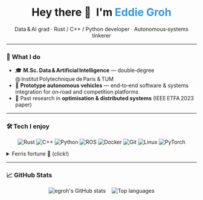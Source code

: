 <!-- GitHub Profile README -->

<h1 align="center">Hey there 👋  I'm <span style="color:#3498db;">Eddie Groh</span></h1>

<p align="center">Data & AI grad · Rust / C++ / Python developer · Autonomous‑systems tinkerer</p>

---

### 🚀 What I do
- 🎓 **M.Sc. Data & Artificial Intelligence** — double‑degree @ Institut Polytechnique de Paris & TUM
- 🚗 **Prototype autonomous vehicles** — end‑to‑end software &amp; systems integration for on‑road and competition platforms
- 🔬 Past research in **optimisation &amp; distributed systems** (IEEE ETFA 2023 paper)

---

### 🛠️ Tech I enjoy
<p align="center">
  <img src="https://img.shields.io/badge/Rust-000000?style=for-the-badge&logo=rust&logoColor=white" alt="Rust"/>
  <img src="https://img.shields.io/badge/C++-00599C?style=for-the-badge&logo=c%2b%2b&logoColor=white" alt="C++"/>
  <img src="https://img.shields.io/badge/Python-3776AB?style=for-the-badge&logo=python&logoColor=white" alt="Python"/>
  <img src="https://img.shields.io/badge/ROS-22314E?style=for-the-badge&logo=ros&logoColor=white" alt="ROS"/>
  <img src="https://img.shields.io/badge/Docker-2496ED?style=for-the-badge&logo=docker&logoColor=white" alt="Docker"/>
  <img src="https://img.shields.io/badge/Git-F05032?style=for-the-badge&logo=git&logoColor=white" alt="Git"/>
  <img src="https://img.shields.io/badge/Linux-FCC624?style=for-the-badge&logo=linux&logoColor=black" alt="Linux"/>
  <img src="https://img.shields.io/badge/PyTorch-EE4C2C?style=for-the-badge&logo=pytorch&logoColor=white" alt="PyTorch"/>
</p>

<details>
  <summary>Ferris fortune 🦀 (click!)</summary>

  <p align="center">
    <img src="assets/ferris_says_terminal.gif""
         alt="Ferris fortune"/>
  </p>
</details>

---

### 📈 GitHub Stats
<p align="center">
  <img src="https://github-readme-stats.vercel.app/api?username=egroh&show_icons=true&hide_border=true&theme=transparent&bg_color=00000000" height="180" alt="egroh's GitHub stats"/>
  &nbsp;&nbsp;
  <img src="https://github-readme-stats.vercel.app/api/top-langs/?username=egroh&layout=compact&hide_border=true&theme=transparent&bg_color=00000000" height="180" alt="Top languages"/>
</p>
